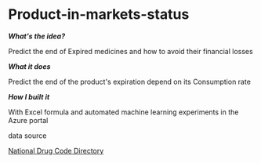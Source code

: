 # Product-in-markets-status

**_What's the idea?_**

Predict the end of Expired medicines and how to avoid their financial losses

**_What it does_**

Predict the end of the product's expiration depend on its Consumption rate

**_How I built it_**

With Excel formula and automated machine learning experiments in the Azure portal

data source

[National Drug Code Directory](https://www.fda.gov/drugs/drug-approvals-and-databases/national-drug-code-directory)


